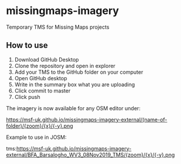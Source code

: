 # missingmaps-imagery

Temporary TMS for Missing Maps projects

## How to use

1. Download GitHub Desktop 
2. Clone the repository and open in explorer
3. Add your TMS to the GitHub folder on your computer
4. Open GitHub desktop
5. Write in the summary box what you are uploading
6. Click commit to master 
7. Click push

The imagery is now available for any OSM editor under:

https://msf-uk.github.io/missingmaps-imagery-external/(name-of-folder)/{zoom}/{x}/{-y}.png

Example to use in JOSM:

tms:https://msf-uk.github.io/missingmaps-imagery-external/BFA_Barsalogho_WV3_08Nov2019_TMS/{zoom}/{x}/{-y}.png

